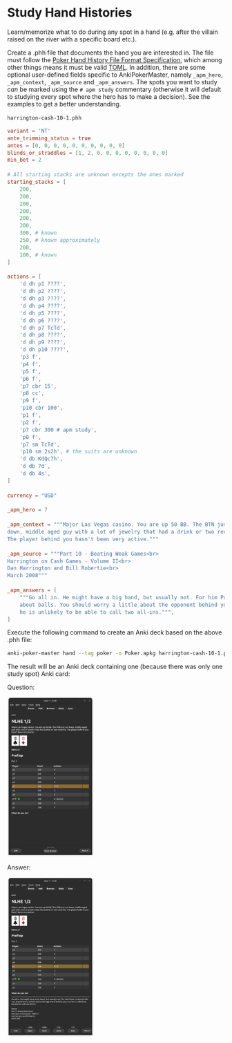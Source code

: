 # Study Hand Histories

Learn/memorize what to do during any spot in a hand (e.g. after
the villain raised on the river with a specific board etc.).

Create a .phh file that documents the hand you are interested in. The file must
follow
the [Poker Hand History File Format Specification](https://arxiv.org/html/2312.11753v2),
which among other things means it must be valid [TOML](https://toml.io/). In
addition, there are some optional user-defined fields specific to
AnkiPokerMaster, namely `_apm_hero`, `_apm_context`, `_apm_source`
and `_apm_answers`. The spots you want to study _can_ be marked using
the `# apm study` commentary (otherwise it will default to studying every spot
where the hero has to make a decision). See the examples to get a better
understanding.

`harrington-cash-10-1.phh`

```toml
variant = 'NT'
ante_trimming_status = true
antes = [0, 0, 0, 0, 0, 0, 0, 0, 0, 0]
blinds_or_straddles = [1, 2, 0, 0, 0, 0, 0, 0, 0, 0]
min_bet = 2

# All starting stacks are unknown excepts the ones marked
starting_stacks = [
    200,
    200,
    200,
    200,
    200,
    200,
    300, # known
    250, # known approximately
    200,
    100, # known
]

actions = [
    'd dh p1 ????',
    'd dh p2 ????',
    'd dh p3 ????',
    'd dh p4 ????',
    'd dh p5 ????',
    'd dh p6 ????',
    'd dh p7 TcTd',
    'd dh p8 ????',
    'd dh p9 ????',
    'd dh p10 ????',
    'p3 f',
    'p4 f',
    'p5 f',
    'p6 f',
    'p7 cbr 15',
    'p8 cc',
    'p9 f',
    'p10 cbr 100',
    'p1 f',
    'p2 f',
    'p7 cbr 300 # apm study',
    'p8 f',
    'p7 sm TcTd',
    'p10 sm 2s2h', # the suits are unknown
    'd db KdQc7h',
    'd db 7d',
    'd db 4s',
]

currency = "USD"

_apm_hero = 7

_apm_context = """Major Las Vegas casino. You are up 50 BB. The BTN just sat
down, middle aged guy with a lot of jewelry that had a drink or two recently.
The player behind you hasn't been very active."""

_apm_source = """Part 10 - Beating Weak Games<br>
Harrington on Cash Games - Volume II<br>
Dan Harrington and Bill Robertie<br>
March 2008"""

_apm_answers = [
    """Go all in. He might have a big hand, but usually not. For him Poker is
    about balls. You should worry a little about the opponent behind you, but
    he is unlikely to be able to call two all-ins.""",
]
```

Execute the following command to create an Anki deck based on the above .phh
file:

```bash
anki-poker-master hand --tag poker -o Poker.apkg harrington-cash-10-1.phh
```

The result will be an Anki deck containing one (because there was only one study
spot) Anki card:

Question:

<img
    src="https://raw.githubusercontent.com/omarkohl/anki-poker-master/refs/heads/main/docs/screenshots/hand_harrington-cash-10-1_q.png"
    width="200"
    alt="Screenshot of the 'question' side of the resulting Anki card"
    >

Answer:

<img
    src="https://raw.githubusercontent.com/omarkohl/anki-poker-master/refs/heads/main/docs/screenshots/hand_harrington-cash-10-1_a.png"
    width="200"
    alt="Screenshot of the 'answer' side of the resulting Anki card"
    >
